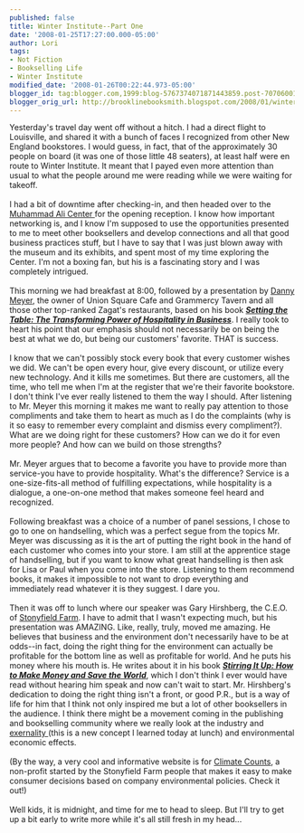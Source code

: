 ```yaml
---
published: false
title: Winter Institute--Part One
date: '2008-01-25T17:27:00.000-05:00'
author: Lori
tags:
- Not Fiction
- Bookselling Life
- Winter Institute
modified_date: '2008-01-26T00:22:44.973-05:00'
blogger_id: tag:blogger.com,1999:blog-5767374071871443859.post-7070600146835263905
blogger_orig_url: http://brooklinebooksmith.blogspot.com/2008/01/winter-institute-part-one.html
---
```


Yesterday's travel day went off without a hitch. I had a direct flight to Louisville, and shared it with a bunch of faces I recognized from other New England bookstores. I would guess, in fact, that of the approximately 30 people on board (it was one of those little 48 seaters), at least half were en route to Winter Institute. It meant that I payed even more attention than usual to what the people around me were reading while we were waiting for takeoff.<br /><br />I had a bit of downtime after checking-in, and then headed over to the <a href="http://www.alicenter.org/Pages/default.aspx">Muhammad Ali Center </a>for the opening reception. I know how important networking is, and I know I'm supposed to use the opportunities presented to me to meet other booksellers and develop connections and all that good business practices stuff, but I have to say that I was just blown away with the museum and its exhibits, and spent most of my time exploring the Center. I'm not a boxing fan, but his is a fascinating story and I was completely intrigued.<br /><br />This morning we had breakfast at 8:00, followed by a presentation by <a href="http://www.ushgnyc.com/">Danny Meyer</a>, the owner of Union Square Cafe and Grammercy Tavern and all those other top-ranked Zagat's restaurants, based on his book <a href="http://brookline.booksense.com/NASApp/store/Product?s=showproduct&amp;isbn=9780060742768"><strong><em>Setting the Table: The Transforming Power of Hospitality in Business</em></strong></a>. I really took to heart his point that our emphasis should not necessarily be on being the best at what we do, but being our customers' favorite. THAT is success.<br /><br />I know that we can't possibly stock every book that every customer wishes we did. We can't be open every hour, give every discount, or utilize every new technology. And it kills me sometimes. But there are customers, all the time, who tell me when I'm at the register that we're their favorite bookstore. I don't think I've ever really listened to them the way I should. After listening to Mr. Meyer this morning it makes me want to really pay attention to those compliments and take them to heart as much as I do the complaints (why is it so easy to remember every complaint and dismiss every compliment?). What are we doing right for these customers? How can we do it for even more people? And how can we build on those strengths?<br /><br />Mr. Meyer argues that to become a favorite you have to provide more than service-you have to provide hospitality. What's the difference? Service is a one-size-fits-all method of fulfilling expectations, while hospitality is a dialogue, a one-on-one method that makes someone feel heard and recognized.<br /><br />Following breakfast was a choice of a number of panel sessions, I chose to go to one on handselling, which was a perfect segue from the topics Mr. Meyer was discussing as it is the art of putting the right book in the hand of each customer who comes into your store. I am still at the apprentice stage of handselling, but if you want to know what great handselling is then ask for Lisa or Paul when you come into the store. Listening to them recommend books, it makes it impossible to not want to drop everything and immediately read whatever it is they suggest. I dare you.<br /><br />Then it was off to lunch where our speaker was Gary Hirshberg, the C.E.O. of <a href="http://www.stonyfield.com/">Stonyfield Farm</a>. I have to admit that I wasn't expecting much, but his presentation was AMAZING. Like, really, truly, moved me amazing. He believes that business and the environment don't necessarily have to be at odds--in fact, doing the right thing for the environment can actually be profitable for the bottom line as well as profitable for world. And he puts his money where his mouth is. He writes about it in his book <strong><em><a href="http://brookline.booksense.com/NASApp/store/Product?s=showproduct&amp;isbn=9781401303440">Stirring It Up: How to Make Money and Save the World</a></em></strong>, which I don't think I ever would have read without hearing him speak and now can't wait to start. Mr. Hirshberg's dedication to doing the right thing isn't a front, or good P.R., but is a way of life for him that I think not only inspired me but a lot of other booksellers in the audience. I think there might be a movement coming in the publishing and bookselling community where we really look at the industry and <a href="http://en.wikipedia.org/wiki/Externality">exernality </a>(this is a new concept I learned today at lunch) and environmental economic effects.<br /><br />(By the way, a very cool and informative website is for <a href="http://www.climatecounts.org/">Climate Counts</a>, a non-profit started by the Stonyfield Farm people that makes it easy to make consumer decisions based on company environmental policies. Check it out!)<br /><br />Well kids, it is midnight, and time for me to head to sleep. But I'll try to get up a bit early to write more while it's all still fresh in my head...